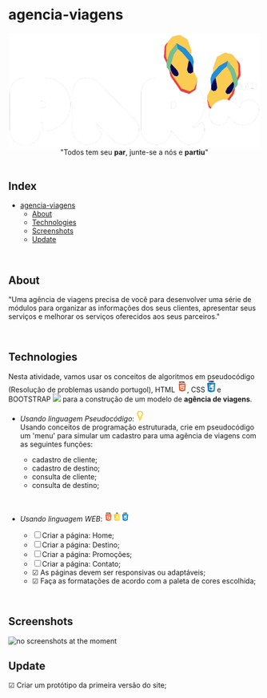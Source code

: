 # agencia-viagens

<div align="center">
<img align="center" src="src/assets/brand identity/tm-brand02.png" alt="">
<br>"Todos tem seu <strong>par</strong>, junte-se a nós e <strong>partiu</strong>"
</div>

<br>

## Index

- [agencia-viagens](#agencia-viagens)
  - [About](#about)
  - [Technologies](#technologies)
  - [Screenshots](#screenshots)
  - [Update](#update)

<br>

## About

"Uma agência de viagens precisa de você para desenvolver uma série de módulos para organizar as informações dos seus clientes, apresentar seus serviços e melhorar os serviços oferecidos aos seus parceiros."

<br>

## Technologies

Nesta atividade, vamos usar os conceitos de algoritmos em pseudocódigo (Resolução de problemas usando portugol), HTML <img width="20px" src="src/assets/icons/html.png">, CSS <img width="16px" src="src/assets/icons/css.png"> e BOOTSTRAP <img width="20px" src="src/assets/icons/icons/bootstrap.png"> para a construção de um modelo de <strong>agência de viagens</strong>.

- <em>Usando linguagem Pseudocódigo</em>:  <img width="15px" src="src/assets/icons/portugol.png"><br>
Usando conceitos de programação estruturada, crie em pseudocódigo um 'menu' para simular um cadastro para uma agência de viagens com as seguintes funções:</div>
  
  - cadastro de cliente;
  - cadastro de destino;
  - consulta de cliente;
  - consulta de destino;

<br>

- <em>Usando linguagem WEB</em>: <img width="50px" src="src/assets/icons/frontend.png">

  - &#x2610; Criar a página: Home;
  - &#x2610; Criar a página: Destino;
  - &#x2610; Criar a página: Promoções;
  - &#x2610; Criar a página: Contato;
  - &#x2611; As páginas devem ser responsivas ou adaptáveis;
  - &#x2611; Faça as formatações de acordo com a paleta de cores escolhida;

<br>

## Screenshots

<img width="500px" src="#" alt="no screenshots at the moment">

<br>

## Update

&#x2611; Criar um protótipo da primeira versão do site;<br>


<!-- 
&#x2611; Visto
&#x2610; Desmarcado
&#x2612; Marcado com x 
-->